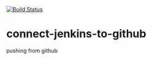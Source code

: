 [![Build Status](http://ec2-15-188-111-176.eu-west-3.compute.amazonaws.com/buildStatus/icon?job=connect-jenkins-to-github)](http://ec2-15-188-111-176.eu-west-3.compute.amazonaws.com/job/connect-jenkins-to-github/)

# connect-jenkins-to-github
pushing from github
